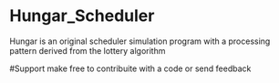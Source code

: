 # Hungar_Scheduler
Hungar is an original scheduler simulation program with a processing pattern derived from the lottery algorithm

#Support
make free to contribuite with a code or send feedback
